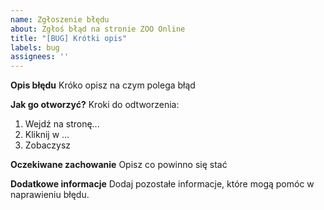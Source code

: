 ```yaml
---
name: Zgłoszenie błędu
about: Zgłoś błąd na stronie ZOO Online
title: "[BUG] Krótki opis"
labels: bug
assignees: ''
--- 
```


**Opis błędu**
Króko opisz na czym polega błąd 

**Jak go otworzyć?**
Kroki do odtworzenia:
1. Wejdź na stronę...
2. Kliknij w ...
3. Zobaczysz

**Oczekiwane zachowanie**
Opisz co powinno się stać

**Dodatkowe informacje**
Dodaj pozostałe informacje, które mogą pomóc w naprawieniu błędu. 
